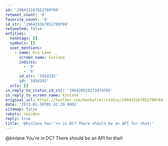 ```yaml
---
id: '296433167852789760'
retweet_count: '0'
favorite_count: '0'
id_str: '296433167852789760'
retweeted: false
entities:
  hashtags: []
  symbols: []
  user_mentions:
    - name: Kin Lane
      screen_name: kinlane
      indices:
        - '0'
        - '8'
      id_str: '5954192'
      id: '5954192'
  urls: []
in_reply_to_status_id_str: '296420529273974785'
in_reply_to_screen_name: kinlane
original_url: https://twitter.com/benbalter/status/296433167852789760
date: '2013-01-30T01:42:29.000Z'
sitemap: false
robots: noindex
reply: true
title: '@kinlane You''re in DC? There should be an API for that!'
---
```


@kinlane You're in DC? There should be an API for that!